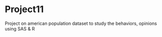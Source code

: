# Project11
Project on american population dataset to study the behaviors, opinions using SAS &amp; R
